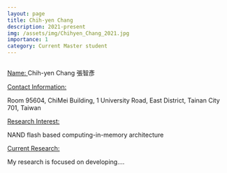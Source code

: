 ```yaml
---
layout: page
title: Chih-yen Chang
description: 2021-present
img: /assets/img/Chihyen_Chang_2021.jpg
importance: 1
category: Current Master student
---
```


<div class="row">
    <div class="col-sm-7 mt-3 mt-md-0">
        <img class="img-fluid rounded z-depth-1" src="{{ '/assets/img/Chihyen_Chang_2021.jpg' | relative_url }}" alt="" title="example image"/>
    </div>
</div>

<a href="#"> Name: </a> 
Chih-yen Chang 張智彥

<a href="#"> Contact Information: </a>

<p>Room 95604, ChiMei Building, 1 University Road, East District, Tainan City 701, Taiwan</p>

<a href="#"> Research Interest: </a>

NAND flash based computing-in-memory architecture

<a href="#"> Current Research: </a>

My research is focused on developing.... 
